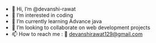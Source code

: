 - 👋 Hi, I’m @devanshi-rawat
- 👀 I’m interested in coding
- 🌱 I’m currently learning Advance java
- 💞️ I’m looking to collaborate on web development projects
- 📫 How to reach me : 📧 devanshirawat129@gmail.com 

<!---
devanshi-rawat/devanshi-rawat is a ✨ special ✨ repository because its `README.md` (this file) appears on your GitHub profile.
You can click the Preview link to take a look at your changes.
--->
